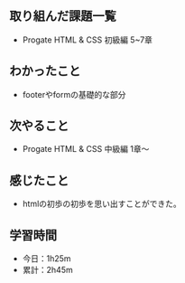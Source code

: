 ## 取り組んだ課題一覧
- Progate HTML & CSS 初級編 5~7章
## わかったこと
- footerやformの基礎的な部分
## 次やること
- Progate HTML & CSS 中級編 1章〜
## 感じたこと
- htmlの初歩の初歩を思い出すことができた。
## 学習時間
- 今日：1h25m
- 累計：2h45m